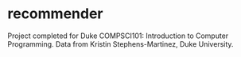 # recommender
Project completed for Duke COMPSCI101: Introduction to Computer Programming. Data from Kristin Stephens-Martinez, Duke University.
